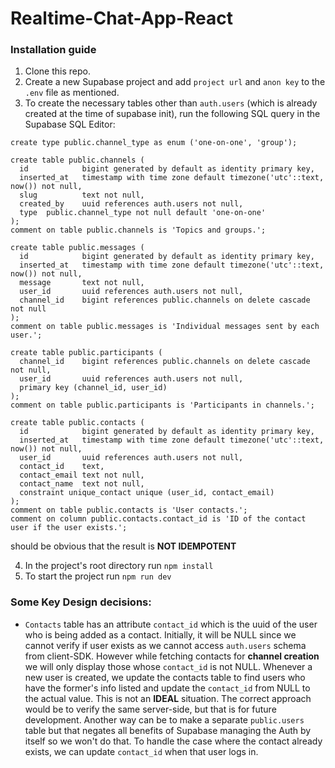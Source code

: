 # Realtime-Chat-App-React

### Installation guide
1. Clone this repo.
2. Create a new Supabase project and add `project url` and `anon key` to the `.env` file as mentioned.
3. To create the necessary tables other than `auth.users` (which is already created at the time of supabase init), run the following SQL query in the Supabase SQL Editor:
```
create type public.channel_type as enum ('one-on-one', 'group');

create table public.channels (
  id            bigint generated by default as identity primary key,
  inserted_at   timestamp with time zone default timezone('utc'::text, now()) not null,
  slug          text not null,
  created_by    uuid references auth.users not null,
  type  public.channel_type not null default 'one-on-one'
);
comment on table public.channels is 'Topics and groups.';

create table public.messages (
  id            bigint generated by default as identity primary key,
  inserted_at   timestamp with time zone default timezone('utc'::text, now()) not null,
  message       text not null,
  user_id       uuid references auth.users not null,
  channel_id    bigint references public.channels on delete cascade not null
);
comment on table public.messages is 'Individual messages sent by each user.';

create table public.participants (
  channel_id    bigint references public.channels on delete cascade not null,
  user_id       uuid references auth.users not null,
  primary key (channel_id, user_id)
);
comment on table public.participants is 'Participants in channels.';

create table public.contacts (
  id            bigint generated by default as identity primary key,
  inserted_at   timestamp with time zone default timezone('utc'::text, now()) not null,
  user_id       uuid references auth.users not null,
  contact_id    text,
  contact_email text not null,
  contact_name  text not null,
  constraint unique_contact unique (user_id, contact_email)
);
comment on table public.contacts is 'User contacts.';
comment on column public.contacts.contact_id is 'ID of the contact user if the user exists.';
```
should be obvious that the result is __NOT IDEMPOTENT__ 

4. In the project's root directory run `npm install`
5. To start the project run `npm run dev`

### Some Key Design decisions:
- `Contacts` table has an attribute `contact_id` which is the uuid of the user who is being added as a contact. Initially, it will be NULL since we cannot verify if user exists as we cannot access `auth.users` schema from client-SDK. However while fetching contacts for __channel creation__ we will only display those whose `contact_id` is not NULL. Whenever a new user is created, we update the contacts table to find users who have the former's info listed and update the `contact_id` from NULL to the actual value. This is not an __IDEAL__ situation. The correct approach would be to verify the same server-side, but that is for future development. Another way can be to make a separate `public.users` table but that negates all benefits of Supabase managing the Auth by itself so we won't do that. To handle the case where the contact already exists, we can update `contact_id` when that user logs in.